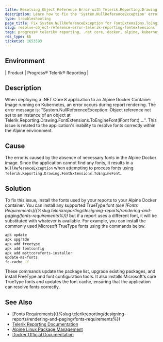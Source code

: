 ```yaml
---
title: Resolving Object Reference Error with Telerik.Reporting.Drawing.FontExtensions.ToEngineFont in .NET Core on Alpine Docker
description: Learn how to fix the 'System.NullReferenceException' error related to font processing in Telerik Reporting within a .NET Core application deployed on Alpine Docker.
type: troubleshooting
page_title: Fix System.NullReferenceException for FontExtensions.ToEngineFont in Telerik Reporting on Alpine Docker
slug: resolve-object-reference-error-telerik-reporting-fontextensions
tags: progress® telerik® reporting, .net core, docker, alpine, kubernetes, font, system.nullreferenceexception
res_type: kb
ticketid: 1653593
---
```


## Environment

| Product | Progress® Telerik® Reporting |

## Description

When deploying a .NET Core 8 application to an Alpine Docker Container Image running on Kubernetes, an error occurs during report rendering. The error message is: "System.NullReferenceException: Object reference not set to an instance of an object at Telerik.Reporting.Drawing.FontExtensions.ToEngineFont(IFont font) ...". This issue is related to the application's inability to resolve fonts correctly within the Alpine environment.

## Cause

The error is caused by the absence of necessary fonts in the Alpine Docker image. Since the application cannot find any fonts, it results in a `NullReferenceException` when attempting to process fonts using `Telerik.Reporting.Drawing.FontExtensions.ToEngineFont`.

## Solution

To fix this issue, install the fonts used by your reports to your Alpine Docker container. You can install any supported TrueType font _(see [Fonts Requirements]({%slug telerikreporting/designing-reports/rendering-and-paging/fonts-requirements%}))_ but if a report uses a different font, it will be substituted with whatever is available.
For example, you can install the commonly used Microsoft TrueType fonts using the commands below.

````bash
apk update
apk upgrade
apk add freetype
apk add fontconfig
apk add msttcorefonts-installer
update-ms-fonts
fc-cache -f
````

These commands update the package list, upgrade existing packages, and install FreeType and font configuration tools. It also installs Microsoft's core TrueType fonts and updates the font cache, ensuring that the application can resolve fonts correctly.

## See Also

* [Fonts Requirements]({%slug telerikreporting/designing-reports/rendering-and-paging/fonts-requirements%})
* [Telerik Reporting Documentation](https://docs.telerik.com/reporting)
* [Alpine Linux Package Management](https://wiki.alpinelinux.org/wiki/Alpine_Linux_package_management)
* [Docker Official Documentation](https://docs.docker.com/)
